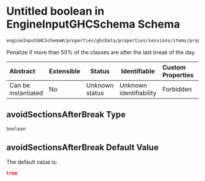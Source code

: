 # Untitled boolean in EngineInputGHCSchema Schema

```txt
engineInputGHCSchema#/properties/ghcData/properties/sessions/items/properties/sessionSettings/properties/avoidSectionsAfterBreak
```

Penalize if more than 50% of the classes are after the last break of the day.


| Abstract            | Extensible | Status         | Identifiable            | Custom Properties | Additional Properties | Access Restrictions | Defined In                                                         |
| :------------------ | ---------- | -------------- | ----------------------- | :---------------- | --------------------- | ------------------- | ------------------------------------------------------------------ |
| Can be instantiated | No         | Unknown status | Unknown identifiability | Forbidden         | Allowed               | none                | [ghc.schema.json\*](../out/ghc.schema.json "open original schema") |

## avoidSectionsAfterBreak Type

`boolean`

## avoidSectionsAfterBreak Default Value

The default value is:

```json
true
```
